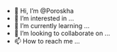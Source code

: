 - 👋 Hi, I’m @Poroskha
- 👀 I’m interested in ...
- 🌱 I’m currently learning ...
- 💞️ I’m looking to collaborate on ...
- 📫 How to reach me ...

<!---
Poroskha/Poroskha is a ✨ special ✨ repository because its `README.md` (this file) appears on your GitHub profile.
You can click the Preview link to take a look at your changes.
--->
